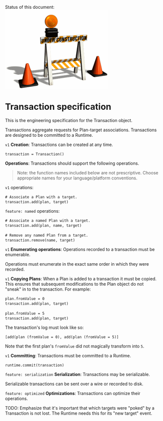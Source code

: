 Status of this document:
![](../../_assets/under-construction-flashing-barracade-animation.gif)


# Transaction specification

This is the engineering specification for the Transaction object.

Transactions aggregate requests for Plan-target associations. Transactions are designed to be committed to a Runtime.

`v1` **Creation**: Transactions can be created at any time.

    transaction = Transaction()

**Operations**: Transactions should support the following operations.

> Note: the function names included below are not prescriptive. Choose appropriate names for your language/platform conventions.

`v1` operations:

    # Associate a Plan with a target.
    transaction.add(plan, target)

`feature: named` operations:

    # Associate a named Plan with a target.
    transaction.add(plan, name, target)
    
    # Remove any named Plan from a target.
    transaction.remove(name, target)

`v1` **Enumerating operations**: Operations recorded to a transaction must be enumerable.

Operations must enumerate in the exact same order in which they were recorded.

`v1` **Copying Plans**: When a Plan is added to a transaction it must be copied. This ensures that subsequent modifications to the Plan object do not "sneak" in to the transaction. For example:

    plan.fromValue = 0
    transaction.add(plan, target)
    
    plan.fromValue = 5
    transaction.add(plan, target)

The transaction's log must look like so:

    [add(plan (fromValue = 0), add(plan (fromValue = 5)]

Note that the first plan's `fromValue` did not magically transform into `5`.

`v1` **Committing**: Transactions must be committed to a Runtime.

    runtime.commit(transaction)

`feature: serialization` **Serialization**: Transactions may be serializable.

Serializable transactions can be sent over a wire or recorded to disk.

`feature: optimized` **Optimizations**: Transactions can optimize their operations.

TODO: Emphasize that it's important that which targets were "poked" by a Transaction is not lost. The Runtime needs this for its "new target" event.

